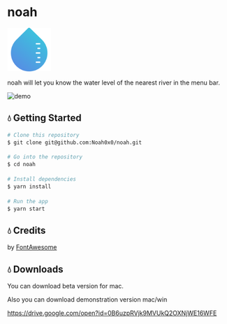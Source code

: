# noah

<img src="./icon/appIcon.png" width="100">

noah will let you know the water level of the nearest river in the menu bar.

![demo](https://github.com/Noah0x0/noah/blob/media/demo-20170819/media/demo-20170819.gif)

## :droplet: Getting Started

```sh
# Clone this repository
$ git clone git@github.com:Noah0x0/noah.git

# Go into the repository
$ cd noah

# Install dependencies
$ yarn install

# Run the app
$ yarn start
```

## :droplet: Credits

by [FontAwesome](http://fontawesome.io/)

## :droplet: Downloads

You can download beta version for mac.

Also you can download demonstration version mac/win

https://drive.google.com/open?id=0B6uzpRVjk9MVUkQ2OXNjWE16WFE
